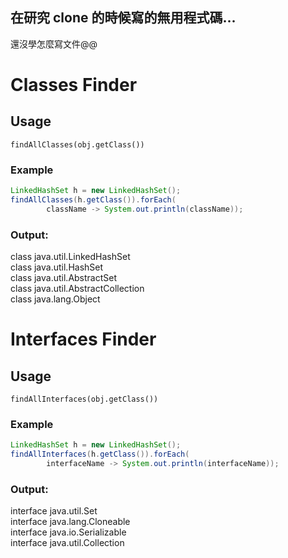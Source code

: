 ## 在研究 clone 的時候寫的無用程式碼...
還沒學怎麼寫文件@@

# Classes Finder
## Usage
`findAllClasses(obj.getClass())`
### Example
```Java
LinkedHashSet h = new LinkedHashSet();
findAllClasses(h.getClass()).forEach(
        className -> System.out.println(className));
```
### Output:
class java.util.LinkedHashSet  
class java.util.HashSet  
class java.util.AbstractSet  
class java.util.AbstractCollection  
class java.lang.Object

# Interfaces Finder
## Usage
`findAllInterfaces(obj.getClass())`
### Example
```Java
LinkedHashSet h = new LinkedHashSet();
findAllInterfaces(h.getClass()).forEach(
        interfaceName -> System.out.println(interfaceName));
```
### Output:
interface java.util.Set  
interface java.lang.Cloneable  
interface java.io.Serializable  
interface java.util.Collection
